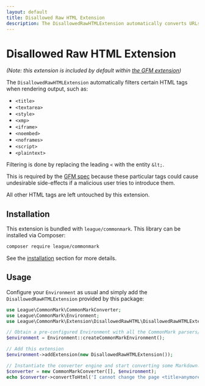 ```yaml
---
layout: default
title: Disallowed Raw HTML Extension
description: The DisallowedRawHTMLExtension automatically converts URLs in plain text to clickable links
---
```


# Disallowed Raw HTML Extension

_(Note: this extension is included by default within [the GFM extension](/1.4/extensions/github-flavored-markdown/))_

The `DisallowedRawHTMLExtension` automatically filters certain HTML tags when rendering output, such as:

 - `<title>`
 - `<textarea>`
 - `<style>`
 - `<xmp>`
 - `<iframe>`
 - `<noembed>`
 - `<noframes>`
 - `<script>`
 - `<plaintext>`

Filtering is done by replacing the leading `<` with the entity `&lt;`.

This is required by the [GFM spec](https://github.github.com/gfm/#disallowed-raw-html-extension-) because these particular tags could cause undesirable side-effects if a malicious user tries to introduce them.

All other HTML tags are left untouched by this extension.

## Installation

This extension is bundled with `league/commonmark`. This library can be installed via Composer:

~~~bash
composer require league/commonmark
~~~

See the [installation](/1.4/installation/) section for more details.

## Usage

Configure your `Environment` as usual and simply add the `DisallowedRawHTMLExtension` provided by this package:

```php
use League\CommonMark\CommonMarkConverter;
use League\CommonMark\Environment;
use League\CommonMark\Extension\DisallowedRawHTML\DisallowedRawHTMLExtension;

// Obtain a pre-configured Environment with all the CommonMark parsers/renderers ready-to-go
$environment = Environment::createCommonMarkEnvironment();

// Add this extension
$environment->addExtension(new DisallowedRawHTMLExtension());

// Instantiate the converter engine and start converting some Markdown!
$converter = new CommonMarkConverter([], $environment);
echo $converter->convertToHtml('I cannot change the page <title>anymore</title>');
```
